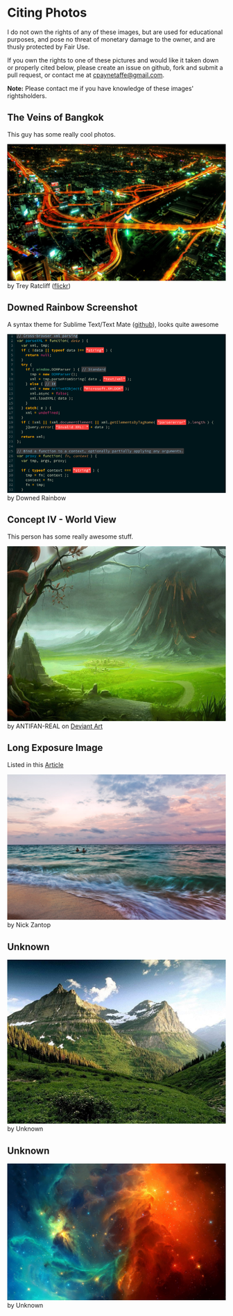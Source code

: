 Citing Photos
=============

I do not own the rights of any of these images, but are used for educational purposes, and pose no threat of monetary damage to the owner, and are thusly protected by Fair Use.

If you own the rights to one of these pictures and would like it taken down or properly cited below, please create an issue on github, fork and submit a pull request, or contact me at cpaynetaffe@gmail.com.

__Note:__ Please contact me if you have knowledge of these images' rightsholders.

## The Veins of Bangkok
This guy has some really cool photos.

![The Viens of Bangkok](cityscapes-city-night-photography-long-exposure.jpg)
by Trey Ratcliff ([flickr](https://flic.kr/p/tpdhs))

## Downed Rainbow Screenshot
A syntax theme for Sublime Text/Text Mate ([github](https://github.com/geedew/DownedRainbow)), looks quite awesome

![Unknown](Screen-shot-2013-08-11-at-1.40.08-AM.png)
by Downed Rainbow

## Concept IV - World View
This person has some really awesome stuff.

![Concept IV - World View](background0172.jpg)
by ANTIFAN-REAL on [Deviant Art](http://antifan-real.deviantart.com)

## Long Exposure Image
Listed in this [Article](http://www.itsjustlight.com/tutorials/long-exposure-photography-tips/)

![Long Exposure Image](long-exposure-photography-fishermen.jpg)
by Nick Zantop

## Unknown
![Unknown](Free-Mountain-Desktop-Backgrounds.jpg)
by Unknown

## Unknown
![Unknown](SPACE_NEBULA_STARS.jpg)
by Unknown
